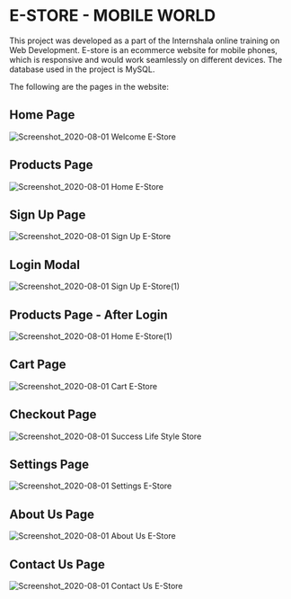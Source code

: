 # E-STORE - MOBILE WORLD
This project was developed as a part of the Internshala online training on Web Development. E-store is an ecommerce website for mobile phones, which is responsive and would work seamlessly on different devices.
The database used in the project is MySQL.

The following are the pages in the website:

## Home Page
![Screenshot_2020-08-01 Welcome E-Store](https://user-images.githubusercontent.com/42694653/89069025-fad0e680-d38f-11ea-92e3-cdeb4ff8cef7.jpg)

## Products Page
![Screenshot_2020-08-01 Home E-Store](https://user-images.githubusercontent.com/42694653/89069101-1e942c80-d390-11ea-8590-ff406fda584b.png)

## Sign Up Page
![Screenshot_2020-08-01 Sign Up E-Store](https://user-images.githubusercontent.com/42694653/89069139-38357400-d390-11ea-9ca3-819ef4971ae4.png)

## Login Modal
![Screenshot_2020-08-01 Sign Up E-Store(1)](https://user-images.githubusercontent.com/42694653/89069170-48e5ea00-d390-11ea-916b-08d0a5883956.png)

## Products Page - After Login
![Screenshot_2020-08-01 Home E-Store(1)](https://user-images.githubusercontent.com/42694653/89069269-77fc5b80-d390-11ea-9d93-e384e0592e2a.png)

## Cart Page
![Screenshot_2020-08-01 Cart E-Store](https://user-images.githubusercontent.com/42694653/89069338-98c4b100-d390-11ea-94de-b3531002eb4e.png)

## Checkout Page
![Screenshot_2020-08-01 Success Life Style Store](https://user-images.githubusercontent.com/42694653/89069390-ad08ae00-d390-11ea-8c23-98e1202bacc7.png)


## Settings Page
![Screenshot_2020-08-01 Settings E-Store](https://user-images.githubusercontent.com/42694653/89069311-8d718580-d390-11ea-8c5f-e0b363916695.png)


## About Us Page
![Screenshot_2020-08-01 About Us E-Store](https://user-images.githubusercontent.com/42694653/89069211-5d29e700-d390-11ea-8461-7336b3751ce0.png)

## Contact Us Page
![Screenshot_2020-08-01 Contact Us E-Store](https://user-images.githubusercontent.com/42694653/89069432-be51ba80-d390-11ea-800f-5c9a6a56f7b5.png)
